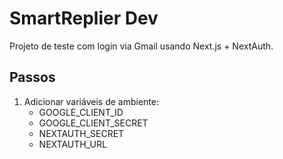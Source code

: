 # SmartReplier Dev

Projeto de teste com login via Gmail usando Next.js + NextAuth.

## Passos

1. Adicionar variáveis de ambiente:
   - GOOGLE_CLIENT_ID
   - GOOGLE_CLIENT_SECRET
   - NEXTAUTH_SECRET
   - NEXTAUTH_URL

